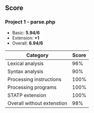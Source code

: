## Score
### Project 1 - parse.php
* Basic: **5.94/6**
* Extension: **+1**
* Overall: **6.94/6**

| Category                   | Score |
| -------------------------- | ----- |
| Lexical analysis           | 96%   |
| Syntax analysis            | 90%   |
| Processing instructions    | 100%  |
| Processing programs        | 100%  |
| STATP extension            | 100%  |
| Overall without extenstion | 98%   |

